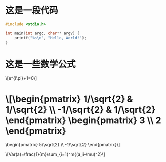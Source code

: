 这是一段代码
===========

```c
#include <stdio.h>

int main(int argc, char** argv) {
    printf("%s\n", "Hello, World!");
}
```

这是一些数学公式
===============

\\[e^{i\\pi}+1=0\\]

\\[\\begin{pmatrix}
  1/\\sqrt{2}  & 1/\\sqrt{2} \\\\
  -1/\\sqrt{2} & 1/\\sqrt{2}
\\end{pmatrix}
\\begin{pmatrix}
  3 \\\\
  2
\\end{pmatrix}
=
\\begin{pmatrix}
  5/\\sqrt{2} \\\\
  -1/\\sqrt{2}
\\end{pmatrix}\\]

\\[Var(a)=\\frac{1}{m}\\sum\_{i=1}^m{(a\_i-\\mu)^2}\\]
